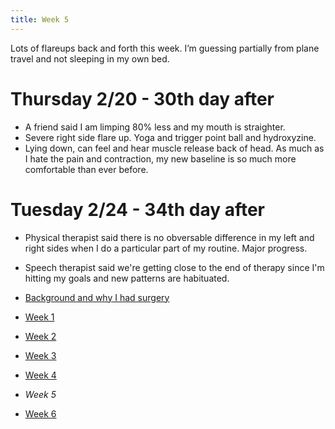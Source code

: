 ```yaml
---
title: Week 5
---
```


Lots of flareups back and forth this week. I’m guessing partially from plane travel and not sleeping in my own bed.

# Thursday 2/20 - 30th day after

* A friend said I am limping 80% less and my mouth is straighter. 
* Severe right side flare up. Yoga and trigger point ball and hydroxyzine. 
* Lying down, can feel and hear muscle release back of head. As much as I hate the pain and contraction, my new baseline is so much more comfortable than ever before.

# Tuesday 2/24 - 34th day after

* Physical therapist said there is no obversable difference in my left and right sides when I do a particular part of my routine. Major progress.
* Speech therapist said we're getting close to the end of therapy since I'm hitting my goals and new patterns are habituated.


* [Background and why I had surgery](/background.md)
* [Week 1](/week-1.md)
* [Week 2](/week-2.md)
* [Week 3](/week-3.md)
* [Week 4](/week-4.md)
* *Week 5*
* [Week 6](/week-6.md)
